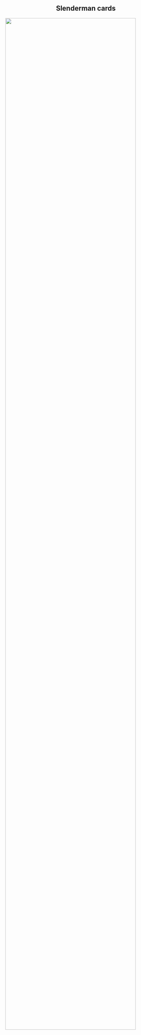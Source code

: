 <p align="center">
 <h2 align="center">Slenderman cards</h2>
 <img width="90%" src="https://github.com/sosan/cartasSlenderManUnity/blob/master/fondo.png" align="center" />
</p>


